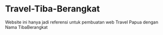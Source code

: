 # Travel-Tiba-Berangkat
Website ini hanya jadi referensi untuk pembuatan web Travel Papua dengan Nama TibaBerangkat
